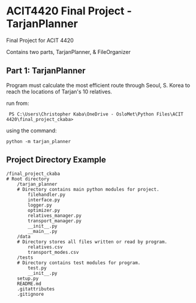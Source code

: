 # ACIT4420 Final Project - TarjanPlanner
 Final Project for ACIT 4420

 Contains two parts, TarjanPlanner, & FileOrganizer

## Part 1: TarjanPlanner
 Program must calculate the most efficient route through Seoul, S. Korea to reach the locations of Tarjan's 10 relatives.

 run from:
```
 PS C:\Users\Christopher Kaba\OneDrive - OsloMet\Python Files\ACIT 4420\final_project_ckaba>
 ```
 using the command:
 ```
 python -m tarjan_planner
 ```

 ## Project Directory Example

```
/final_project_ckaba
# Root directory
    /tarjan_planner 
    # Directory contains main python modules for project.
        filehandler.py
        interface.py
        logger.py
        optimizer.py
        relatives_manager.py
        transport_manager.py
        __init__.py
        __main__.py
    /data 
    # Directory stores all files written or read by program.
        relatives.csv
        transport_modes.csv
    /tests 
    # Directory contains test modules for program.
        test.py
        __init__.py
    setup.py
    README.md
    .gitattributes
    .gitignore
```